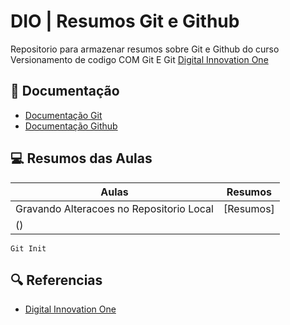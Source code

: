 # DIO | Resumos Git e Github

Repositorio para armazenar resumos sobre Git e Github do curso Versionamento de codigo COM Git E Git
[Digital Innovation One](https://www.dio.me/)

## 📖 Documentação
- [Documentação Git](https://git-scm.com/doc)
- [Documentação Github](https://docs.github.com/)

## 💻 Resumos das Aulas

| Aulas | Resumos |
|-------|---------|
|Gravando Alteracoes no Repositorio Local | [Resumos]
() |

```
Git Init
```

## 🔍 Referencias
- [Digital Innovation One]()
